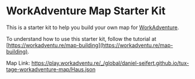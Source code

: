 # WorkAdventure Map Starter Kit

This is a starter kit to help you build your own map for [WorkAdventure](https://workadventu.re).

To understand how to use this starter kit, follow the tutorial at [https://workadventu.re/map-building](https://workadventu.re/map-building).

Map Link: https://play.workadventu.re/_/global/daniel-seifert.github.io/tux-tage-workadventure-map/Haus.json
